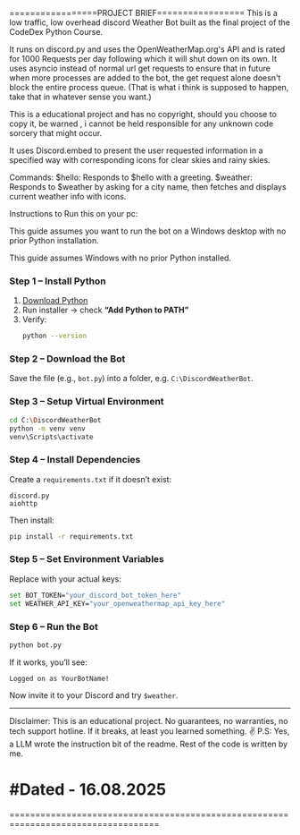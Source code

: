 =================PROJECT BRIEF=================
This is a low traffic, low overhead discord Weather Bot built as the final project of the CodeDex Python Course.

It runs on discord.py and uses the OpenWeatherMap.org's API and is rated for 1000 Requests per day following which it will shut down on its own.
It uses asyncio instead of normal url get requests to ensure that in future when more processes are added to the bot, the get request alone doesn't block the entire process queue.
(That is what i think is supposed to happen, take that in whatever sense you want.)

This is a educational project and has no copyright, should you choose to copy it, be warned , i cannot be held responsible for any unknown code sorcery that might occur.

It uses Discord.embed to present the user requested information in a specified way with corresponding icons for clear skies and rainy skies.

Commands:
$hello: Responds to $hello with a greeting.
$weather: Responds to $weather by asking for a city name, then fetches and displays current weather info with icons.

Instructions to Run this on your pc:

This guide assumes you want to run the bot on a Windows desktop with no prior Python installation.

This guide assumes Windows with no prior Python installed.

### Step 1 – Install Python

1. [Download Python](https://www.python.org/downloads/)
2. Run installer → check **“Add Python to PATH”**
3. Verify:
   ```bash
   python --version
   ```

### Step 2 – Download the Bot

Save the file (e.g., `bot.py`) into a folder, e.g. `C:\DiscordWeatherBot`.

### Step 3 – Setup Virtual Environment

```bash
cd C:\DiscordWeatherBot
python -m venv venv
venv\Scripts\activate
```

### Step 4 – Install Dependencies

Create a `requirements.txt` if it doesn’t exist:

```
discord.py
aiohttp
```

Then install:

```bash
pip install -r requirements.txt
```

### Step 5 – Set Environment Variables

Replace with your actual keys:

```bash
set BOT_TOKEN="your_discord_bot_token_here"
set WEATHER_API_KEY="your_openweathermap_api_key_here"
```

### Step 6 – Run the Bot

```bash
python bot.py
```

If it works, you’ll see:

```
Logged on as YourBotName!
```

Now invite it to your Discord and try `$weather`.

---

Disclaimer: This is an educational project. No guarantees, no warranties, no tech support hotline. If it breaks, at least you learned something. ✌️
P.S: Yes, a LLM wrote the instruction bit of the readme. Rest of the code is written by me.

# #Dated - 16.08.2025

===================================================================================
